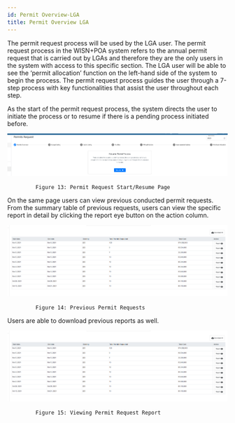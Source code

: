 ```yaml
---
id: Permit Overview-LGA
title: Permit Overview LGA
---
```


The permit request process will be used by the LGA user. The permit request process in the WISN+POA system refers to the annual permit request that is carried out by LGAs and therefore they are the only users in the system with access to this specific section. The LGA user will be able to see the ‘permit allocation’ function on the left-hand side of the system to begin the process. The permit request process guides the user through a 7-step process with key functionalities that assist the user throughout each step. 


As the start of the permit request process, the system directs the user to initiate the process or to resume if there is a pending process initiated before.

![img alt](/img/Permit_Overview1.png)

             Figure 13: Permit Request Start/Resume Page
            
On the same page users can view previous conducted permit requests. From the summary table of previous requests, users can view the specific report in detail by clicking the report eye button on the action column.

![img alt](/img/Permit_Overview2.png)

             Figure 14: Previous Permit Requests
            
Users are able to download previous reports as well.

![img alt](/img/Permit_Overview2.png)

             Figure 15: Viewing Permit Request Report

